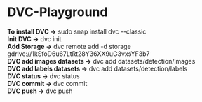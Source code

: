 # DVC-Playground
<b>To install DVC -></b> sudo snap install dvc --classic <br>
<b>Init DVC -></b> dvc init <br>
<b>Add Storage -></b> dvc remote add -d storage gdrive://1kSfoD6u67LtRt28Y36XX9uG3vxsYF3b7 <br>
<b>DVC add images datasets -></b> dvc add datasets/detection/images <br>
<b>DVC add labels datasets -></b> dvc add datasets/detection/labels <br>
<b>DVC status -></b> dvc status <br>
<b>DVC commit -></b> dvc commit <br>
<b>DVC push -></b> dvc push <br>